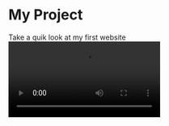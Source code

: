 # My Project
Take a quik look at my first website
![Demo GIF](https://github.com/Deniz278/PortfolioUpdated/blob/main/ef656b2f1880eb147d00df114cd5e0e0.mp4)
